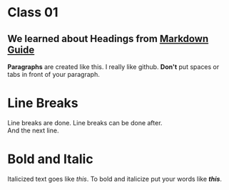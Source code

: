 # Class 01

## We learned about Headings from [Markdown Guide](https://www.markdownguide.org/basic-syntax/)

**Paragraphs** are created like this. 
I really like github.
**Don't** put spaces or tabs in front of your paragraph.
# Line Breaks

Line breaks are done.
Line breaks can be done after.<br>
And the next line.

# Bold and Italic
Italicized text goes like *this*.
To bold and italicize put your words like ***this***.


